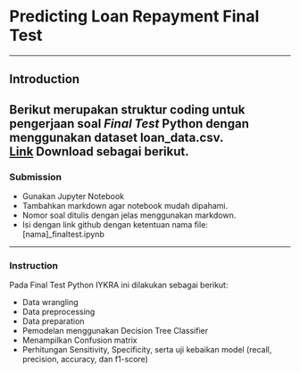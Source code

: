 # Predicting Loan Repayment Final Test
--- 
## Introduction
Berikut merupakan struktur coding untuk pengerjaan soal *Final Test* Python dengan menggunakan dataset loan_data.csv. <br>
[Link](https://drive.google.com/file/d/1K6OMDYu6yRdUO65Le1NbRBTNFPsbAX6s/view?usp=sharing) Download sebagai berikut.
---
### Submission
- Gunakan Jupyter Notebook
- Tambahkan markdown agar notebook mudah dipahami.
- Nomor soal ditulis dengan jelas menggunakan markdown.
- Isi dengan link github dengan ketentuan nama file: [nama]_finaltest.ipynb
---
### Instruction
Pada Final Test Python IYKRA ini dilakukan sebagai berikut:
- Data wrangling
- Data preprocessing
- Data preparation 
- Pemodelan menggunakan Decision Tree Classifier
- Menampilkan Confusion matrix
- Perhitungan Sensitivity, Specificity, serta uji kebaikan model (recall, precision, accuracy, dan f1-score)
